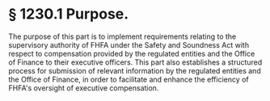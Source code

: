 # § 1230.1   Purpose.

The purpose of this part is to implement requirements relating to the supervisory authority of FHFA under the Safety and Soundness Act with respect to compensation provided by the regulated entities and the Office of Finance to their executive officers. This part also establishes a structured process for submission of relevant information by the regulated entities and the Office of Finance, in order to facilitate and enhance the efficiency of FHFA's oversight of executive compensation.




